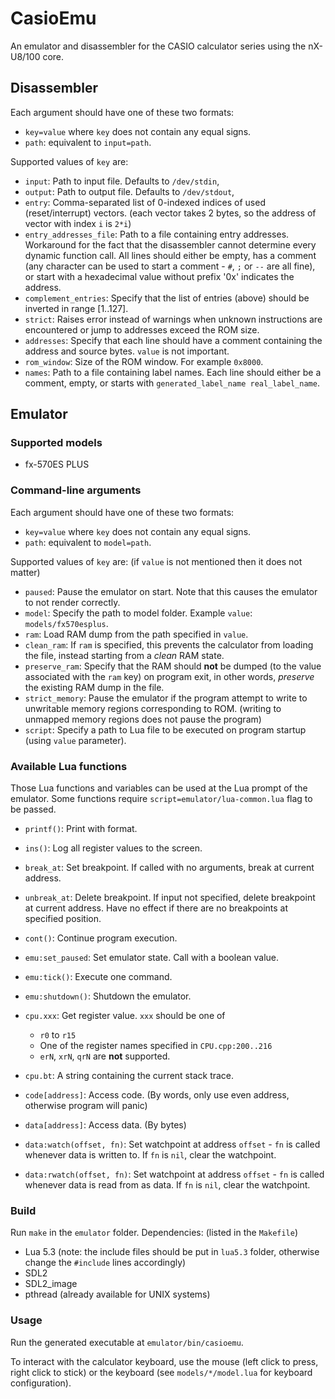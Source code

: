 # CasioEmu

An emulator and disassembler for the CASIO calculator series using the nX-U8/100 core.

## Disassembler

Each argument should have one of these two formats:

* `key=value` where `key` does not contain any equal signs.
* `path`: equivalent to `input=path`.

Supported values of `key` are:

* `input`: Path to input file. Defaults to `/dev/stdin`,
* `output`: Path to output file. Defaults to `/dev/stdout`,
* `entry`: Comma-separated list of 0-indexed indices of used (reset/interrupt) vectors. (each vector takes 2 bytes, so the address of vector with index `i` is `2*i`)
* `entry_addresses_file`: Path to a file containing entry addresses. Workaround
   for the fact that the disassembler cannot determine every dynamic function
   call. All lines should either be empty, has a comment (any character can be
   used to start a comment - `#`, `;` or `--` are all fine), or start with a
   hexadecimal value without prefix '0x' indicates the address.
* `complement_entries`: Specify that the list of entries (above) should be inverted in range [1..127].
* `strict`: Raises error instead of warnings when unknown instructions are encountered or jump to addresses exceed the ROM size.
* `addresses`: Specify that each line should have a comment containing the address and source bytes. `value` is not important.
* `rom_window`: Size of the ROM window. For example `0x8000`.
* `names`: Path to a file containing label names.
   Each line should either be a comment, empty,
   or starts with `generated_label_name real_label_name`.

## Emulator

### Supported models

* fx-570ES PLUS

### Command-line arguments

Each argument should have one of these two formats:

* `key=value` where `key` does not contain any equal signs.
* `path`: equivalent to `model=path`.

Supported values of `key` are: (if `value` is not mentioned then it does not matter)

* `paused`: Pause the emulator on start. Note that this causes the emulator to not render correctly.
* `model`: Specify the path to model folder. Example `value`: `models/fx570esplus`.
* `ram`: Load RAM dump from the path specified in `value`.
* `clean_ram`: If `ram` is specified, this prevents the calculator from loading the file, instead starting from a *clean* RAM state.
* `preserve_ram`: Specify that the RAM should **not** be dumped (to the value associated with the `ram` key) on program exit, in other words, *preserve* the existing RAM dump in the file.
* `strict_memory`: Pause the emulator if the program attempt to write to unwritable memory regions corresponding to ROM. (writing to unmapped memory regions does not pause the program)
* `script`: Specify a path to Lua file to be executed on program startup (using `value` parameter).

### Available Lua functions

Those Lua functions and variables can be used at the Lua prompt of the emulator.
Some functions require `script=emulator/lua-common.lua` flag to be passed.

* `printf()`: Print with format.
* `ins()`: Log all register values to the screen.
* `break_at`: Set breakpoint. If called with no arguments, break at current address.
* `unbreak_at`: Delete breakpoint. If input not specified, delete breakpoint at current address. Have no effect if there are no breakpoints at specified position.
* `cont()`: Continue program execution.

* `emu:set_paused`: Set emulator state. Call with a boolean value.
* `emu:tick()`: Execute one command.
* `emu:shutdown()`: Shutdown the emulator.

* `cpu.xxx`: Get register value. `xxx` should be one of
	* `r0` to `r15`
	* One of the register names specified in `CPU.cpp:200..216`
	* `erN`, `xrN`, `qrN` are **not** supported.
* `cpu.bt`: A string containing the current stack trace.

* `code[address]`: Access code. (By words, only use even address, otherwise program will panic)
* `data[address]`: Access data. (By bytes)
* `data:watch(offset, fn)`: Set watchpoint at address `offset` - `fn` is called whenever
data is written to. If `fn` is `nil`, clear the watchpoint.
* `data:rwatch(offset, fn)`: Set watchpoint at address `offset` - `fn` is called whenever
data is read from as data. If `fn` is `nil`, clear the watchpoint.

### Build

Run `make` in the `emulator` folder. Dependencies: (listed in the `Makefile`)

* Lua 5.3 (note: the include files should be put in `lua5.3` folder, otherwise change the `#include` lines accordingly)
* SDL2
* SDL2\_image
* pthread (already available for UNIX systems)

### Usage

Run the generated executable at `emulator/bin/casioemu`.

To interact with the calculator keyboard, use the mouse (left click to press, right click to stick) or the keyboard (see `models/*/model.lua` for keyboard configuration).
